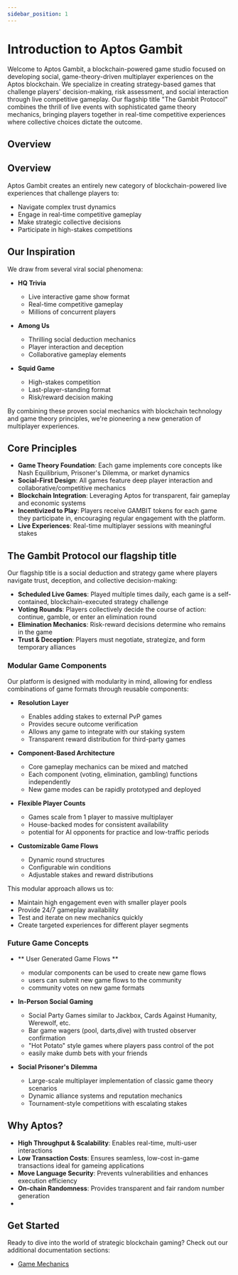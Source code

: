 ```yaml
---
sidebar_position: 1
---
```


# Introduction to Aptos Gambit

Welcome to Aptos Gambit, a blockchain-powered game studio focused on developing social, game-theory-driven multiplayer experiences on the Aptos blockchain. We specialize in creating strategy-based games that challenge players' decision-making, risk assessment, and social interaction through live competitive gameplay. Our flagship title "The Gambit Protocol" combines the thrill of live events with sophisticated game theory mechanics, bringing players together in real-time competitive experiences where collective choices dictate the outcome.

## Overview

## Overview
Aptos Gambit creates an entirely new category of blockchain-powered live experiences that challenge players to:
- Navigate complex trust dynamics
- Engage in real-time competitive gameplay
- Make strategic collective decisions
- Participate in high-stakes competitions

## Our Inspiration
We draw from several viral social phenomena:

- **HQ Trivia**
  - Live interactive game show format
  - Real-time competitive gameplay
  - Millions of concurrent players

- **Among Us** 
  - Thrilling social deduction mechanics
  - Player interaction and deception
  - Collaborative gameplay elements

- **Squid Game**
  - High-stakes competition
  - Last-player-standing format
  - Risk/reward decision making

By combining these proven social mechanics with blockchain technology and game theory principles, we're pioneering a new generation of multiplayer experiences.

## Core Principles

- **Game Theory Foundation**: Each game implements core concepts like Nash Equilibrium, Prisoner's Dilemma, or market dynamics
- **Social-First Design**: All games feature deep player interaction and collaborative/competitive mechanics
- **Blockchain Integration**: Leveraging Aptos for transparent, fair gameplay and economic systems
- **Incentivized to Play**: Players receive GAMBIT tokens for each game they participate in, encouraging regular engagement with the platform.
- **Live Experiences**: Real-time multiplayer sessions with meaningful stakes



## The Gambit Protocol our flagship title

Our flagship title is a social deduction and strategy game where players navigate trust, deception, and collective decision-making:

- **Scheduled Live Games**: Played multiple times daily, each game is a self-contained, blockchain-executed strategy challenge
- **Voting Rounds**: Players collectively decide the course of action: continue, gamble, or enter an elimination round
- **Elimination Mechanics**: Risk-reward decisions determine who remains in the game
- **Trust & Deception**: Players must negotiate, strategize, and form temporary alliances



### Modular Game Components

Our platform is designed with modularity in mind, allowing for endless combinations of game formats through reusable components:

- **Resolution Layer**
  - Enables adding stakes to external PvP games
  - Provides secure outcome verification
  - Allows any game to integrate with our staking system
  - Transparent reward distribution for third-party games

- **Component-Based Architecture**
  - Core gameplay mechanics can be mixed and matched
  - Each component (voting, elimination, gambling) functions independently
  - New game modes can be rapidly prototyped and deployed

- **Flexible Player Counts**
  - Games scale from 1 player to massive multiplayer
  - House-backed modes for consistent availability
  -  potential for AI opponents for practice and low-traffic periods

- **Customizable Game Flows**
  - Dynamic round structures
  - Configurable win conditions
  - Adjustable stakes and reward distributions

This modular approach allows us to:
- Maintain high engagement even with smaller player pools
- Provide 24/7 gameplay availability
- Test and iterate on new mechanics quickly
- Create targeted experiences for different player segments


### Future Game Concepts

- ** User Generated Game Flows **
  - modular components can be used to create new game flows
  - users can submit new game flows to the community
  - community votes on new game formats

- **In-Person Social Gaming**
  -  Social Party Games similar to Jackbox, Cards Against Humanity, Werewolf, etc.
  - Bar game wagers (pool, darts,dive) with trusted observer confirmation
  - "Hot Potato" style games where players pass control of the pot
  -  easily make dumb bets with your friends
 

- **Social Prisoner's Dilemma**
  - Large-scale multiplayer implementation of classic game theory scenarios
  - Dynamic alliance systems and reputation mechanics
  - Tournament-style competitions with escalating stakes









## Why Aptos?

- **High Throughput & Scalability**: Enables real-time, multi-user interactions
- **Low Transaction Costs**: Ensures seamless, low-cost in-game transactions ideal for gameing applications
- **Move Language Security**: Prevents vulnerabilities and enhances execution efficiency
- **On-chain Randomness**: Provides transparent and fair random number generation
- 

## Get Started

Ready to dive into the world of strategic blockchain gaming? Check out our additional documentation sections:

- [Game Mechanics](./category/game-mechanics)
<!-- - [Smart Contracts](./category/smart-contracts) -->
